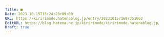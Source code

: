 ```yaml
---
Title: ■
Date: 2023-10-15T15:24:23+09:00
URL: https://kiririmode.hatenablog.jp/entry/20231015/1697351063
EditURL: https://blog.hatena.ne.jp/kiririmode/kiririmode.hatenablog.jp/atom/entry/6801883189050648179
Draft: true
---
```



